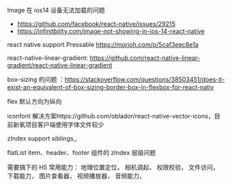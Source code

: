 Image 在 ios14 设备无法加载的问题

- https://github.com/facebook/react-native/issues/29215
- https://infinitbility.com/image-not-showing-in-ios-14-react-native

react native support Pressable https://morioh.com/p/5caf3eec8e1a

react-native-linear-gradient: https://github.com/react-native-linear-gradient/react-native-linear-gradient

box-sizing 的问题 ：https://stackoverflow.com/questions/38503451/does-it-exist-an-equivalent-of-box-sizing-border-box-in-flexbox-for-react-nativ

flex 默认方向为纵向

iconfont 解决方案https://github.com/oblador/react-native-vector-icons，目前新氧项目客户端使用字体文件较少

zIndex support siblings,,

flatList item、header、footer 组件的 zIndex 层级问题

需要搞下的 H5 常用能力：
地理位置定位，
相机调起，
权限校验，
文件访问，
下载能力，
图片查看器，
视频播放器，
音频能力，
